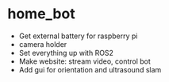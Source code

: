 # home_bot
* Get external battery for raspberry pi
* camera holder
* Set everything up with ROS2
* Make website: stream video, control bot
* Add gui for orientation and ultrasound slam
